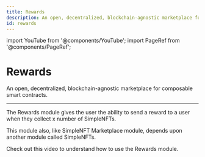 ```yaml
---
title: Rewards
description: An open, decentralized, blockchain-agnostic marketplace for composable smart contracts.
id: rewards
---
```


import YouTube from '@components/YouTube';
import PageRef from '@components/PageRef';

# Rewards

An open, decentralized, blockchain-agnostic marketplace for composable smart contracts.

---

The Rewards module gives the user the ability to send a reward to a user when they collect x number of SimpleNFTs.

This module also, like SimpleNFT Marketplace module, depends upon another module called SimpleNFTs.

Check out this video to understand how to use the Rewards module.

<YouTube videoId="2K2SlIYegaI"/>
